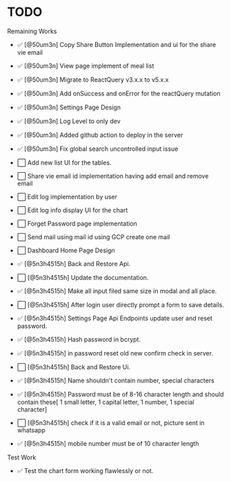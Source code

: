 # TODO

Remaining Works

- ✅ [@50um3n] Copy Share Button Implementation and ui for the share vie email
- ✅ [@50um3n] View page implement of meal list
- ✅ [@50um3n] Migrate to ReactQuery v3.x.x to v5.x.x
- ✅ [@50um3n] Add onSuccess and onError for the reactQuery mutation
- ✅ [@50um3n] Settings Page Design
- ✅ [@50um3n] Log Level to only dev
- ✅ [@50um3n] Added github action to deploy in the server
- ✅ [@50um3n] Fix global search uncontrolled input issue
- ⬜ Add new list UI for the tables.
- ⬜ Share vie email id implementation having add email and remove email
- ⬜ Edit log implementation by user
- ⬜ Edit log info display UI for the chart
- ⬜ Forget Password page implementation
- ⬜ Send mail using mail id using GCP create one mail
- ⬜ Dashboard Home Page Design

- ✅ [@5n3h4515h] Back and Restore Api.
- ⬜ [@5n3h4515h] Update the documentation.
- ✅ [@5n3h4515h] Make all input filed same size in modal and all place.
- ⬜ [@5n3h4515h] After login user directly prompt a form to save details.
- ✅ [@5n3h4515h] Settings Page Api Endpoints update user and reset password.
- ✅ [@5n3h4515h] Hash password in bcrypt.
- ✅ [@5n3h4515h] in password reset old new confirm check in server.
- ⬜ [@5n3h4515h] Back and Restore Ui.
- ✅ [@5n3h4515h] Name shouldn't contain number, special characters
- ✅ [@5n3h4515h] Password must be of 8-16 character length and should contain these[ 1 small letter, 1 capital letter, 1 number, 1 special character]
- ⬜ [@5n3h4515h] check if it is a valid email or not, picture sent in whatsapp
- ✅ [@5n3h4515h] mobile number must be of 10 character length

Test Work

- ✅ Test the chart form working flawlessly or not.
